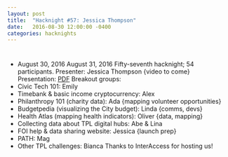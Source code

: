 ```yaml
---
layout: post
title:  "Hacknight #57: Jessica Thompson"
date:   2016-08-30 12:00:00 -0400
categories: hacknights
---
```


# 
-   August 30, 2016 August 31, 2016
Fifty-seventh hacknight; 54 participants.
Presenter: Jessica Thompson
{video to come}
Presentation: [PDF](https://www.dropbox.com/s/bz8q9gsljtrid2l/jthompson_CivicTechTO_Aug2016.pdf?dl=0)
Breakout groups:
-   Civic Tech 101: Emily
-   Timebank & basic income cryptocurrency: Alex
-   Philanthropy 101 (charity data): Ada {mapping volunteer opportunities}
-   Budgetpedia (visualizing the City budget): Linda {comms, devs}
-   Health Atlas (mapping health indicators): Oliver {data, mapping}
-   Collecting data about TPL digital hubs: Abe & Lina
-   FOI help & data sharing website: Jessica {launch prep}
-   PATH: Mag
-   Other TPL challenges: Bianca
Thanks to InterAccess for hosting us!